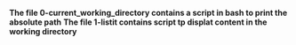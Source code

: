 **The file 0-current_working_directory contains a script in bash to print the absolute path**
**The file 1-listit contains script tp displat content in the working directory**